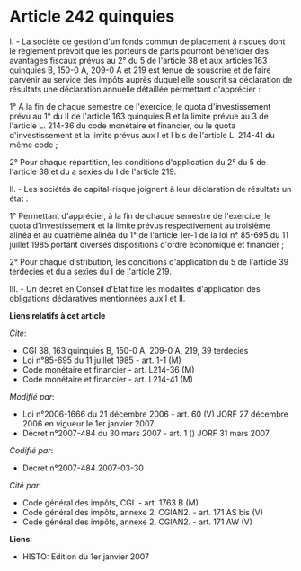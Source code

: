 # Article 242 quinquies

I. - La société de gestion d'un fonds commun de placement à risques dont le règlement prévoit que les porteurs de parts
pourront bénéficier des avantages fiscaux prévus au 2° du 5 de l'article 38 et aux articles 163 quinquies B, 150-0 A, 209-0 A
et 219 est tenue de souscrire et de faire parvenir au service des impôts auprès duquel elle souscrit sa déclaration de
résultats une déclaration annuelle détaillée permettant d'apprécier :

1° A la fin de chaque semestre de l'exercice, le quota d'investissement prévu au 1° du II de l'article 163 quinquies B et la
limite prévue au 3 de l'article L. 214-36 du code monétaire et financier, ou le quota d'investissement et la limite prévus
aux I et I bis de l'article L. 214-41 du même code ;

2° Pour chaque répartition, les conditions d'application du 2° du 5 de l'article 38 et du a sexies du I de l'article 219.

II. - Les sociétés de capital-risque joignent à leur déclaration de résultats un état :

1° Permettant d'apprécier, à la fin de chaque semestre de l'exercice, le quota d'investissement et la limite prévus
respectivement au troisième alinéa et au quatrième alinéa du 1° de l'article 1er-1 de la loi n° 85-695 du 11 juillet 1985
portant diverses dispositions d'ordre économique et financier ;

2° Pour chaque distribution, les conditions d'application du 5 de l'article 39 terdecies et du a sexies du I de l'article
219.

III. - Un décret en Conseil d'Etat fixe les modalités d'application des obligations déclaratives mentionnées aux I et II.

**Liens relatifs à cet article**

_Cite_:

  - CGI 38, 163 quinquies B, 150-0 A, 209-0 A, 219, 39 terdecies
  - Loi n°85-695 du 11 juillet 1985 - art. 1-1 (M)
  - Code monétaire et financier - art. L214-36 (M)
  - Code monétaire et financier - art. L214-41 (M)

_Modifié par_:

  - Loi n°2006-1666 du 21 décembre 2006 - art. 60 (V) JORF 27 décembre 2006 en vigueur le 1er janvier 2007
  - Décret n°2007-484 du 30 mars 2007 - art. 1 () JORF 31 mars 2007

_Codifié par_:

  - Décret n°2007-484 2007-03-30

_Cité par_:

  - Code général des impôts, CGI. - art. 1763 B (M)
  - Code général des impôts, annexe 2, CGIAN2. - art. 171 AS bis (V)
  - Code général des impôts, annexe 2, CGIAN2. - art. 171 AW (V)

**Liens**:

  - HISTO: Edition du 1er janvier 2007
